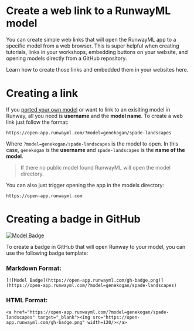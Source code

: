 # Create a web link to a RunwayML model

You can create simple web links that will open the RunwayML app to a specific model from a web browser. This is super helpful when creating tutorials, links in your workshops, embedding buttons on your website, and opening models directly from a GitHub repository.

Learn how to create those links and embedded them in your websites here.

# Creating a link

If you [ported your own model](/how-to/import-models) or want to link to an exisiting model in Runway, all you need is **username** and the **model name**. To create a web link just follow the format:


```
https://open-app.runwayml.com/?model=genekogan/spade-landscapes
```

Where `?model=genekogan/spade-landscapes` is the model to open. In this case, `genekogan` is the **username** and `spade-landscapes` is the **name of the model**.

> If there no public model found RunwayML will open the model directory.

You can also just trigger opening the app in the models directory:

```
https://open-app.runwayml.com
```

# Creating a badge in GitHub

[![Model Badge](https://open-app.runwayml.com/gh-badge.png)](https://open-app.runwayml.com/?model=genekogan/spade-landscapes)

To create a badge in GitHub that will open Runway to your model, you can use the following badge template:

### Markdown Format:

```
[![Model Badge](https://open-app.runwayml.com/gh-badge.png)](https://open-app.runwayml.com/?model=genekogan/spade-landscapes)
```

### HTML Format:
```
<a href="https://open-app.runwayml.com/?model=genekogan/spade-landscapes" target="_blank"><img src="https://open-app.runwayml.com/gh-badge.png" width=120/></a>
```

